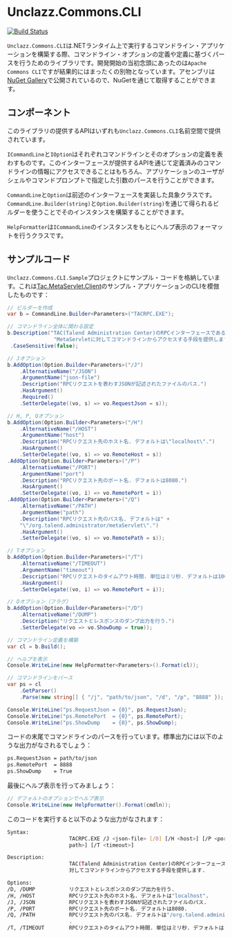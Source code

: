 # Unclazz.Commons.CLI

[![Build Status](https://travis-ci.org/unclazz/Unclazz.Commons.CLI.svg?branch=master)](https://travis-ci.org/unclazz/Unclazz.Commons.CLI)

`Unclazz.Commons.CLI`は.NETランタイム上で実行するコマンドライン・アプリケーションを構築する際、コマンドライン・オプションの定義や定義に基づくパースを行うためのライブラリです。開発開始の当初念頭にあったのは`Apache Commons CLI`ですが結果的にはまったくの別物となっています。アセンブリは[NuGet Gallery](https://www.nuget.org/packages/Unclazz.Commons.CLI/)で公開されているので、NuGetを通じて取得することができます。

## コンポーネント

このライブラリの提供するAPIはいずれも`Unclazz.Commons.CLI`名前空間で提供されています。

`ICommandLine`と`IOption`はそれぞれコマンドラインとそのオプションの定義を表わすものです。このインターフェースが提供するAPIを通じて定義済みのコマンドラインの情報にアクセスできることはもちろん、アプリケーションのユーザがシェルやコマンドプロンプトで指定した引数のパースを行うことができます。

`CommandLine`と`Option`は前述のインターフェースを実装した具象クラスです。`CommandLine.Builder(string)`と`Option.Builder(string)`を通じて得られるビルダーを使うことでそのインスタンスを構築することができます。

`HelpFormatter`は`ICommandLine`のインスタンスをもとにヘルプ表示のフォーマットを行うクラスです。

## サンプルコード

`Unclazz.Commons.CLI.Sample`プロジェクトにサンプル・コードを格納しています。これは[Tac.MetaServlet.Client](https://github.com/unclazz/Tac.MetaServlet.Client)のサンプル・アプリケーションのCLIを模倣したものです：

```cs
// ビルダーを作成
var b = CommandLine.Builder<Parameters>("TACRPC.EXE");

// コマンドライン全体に関わる設定
b.Description("TAC(Talend Administration Center)のRPCインターフェースである" +
			   "MetaServletに対してコマンドラインからアクセスする手段を提供します.")
 .CaseSensitive(false);

// Jオプション
b.AddOption(Option.Builder<Parameters>("/J")
	.AlternativeName("/JSON")
	.ArgumentName("json-file")
	.Description("RPCリクエストを表わすJSONが記述されたファイルのパス.")
	.HasArgument()
	.Required()
	.SetterDelegate((vo, s) => vo.RequestJson = s));

// H, P, Qオプション
b.AddOption(Option.Builder<Parameters>("/H")
	.AlternativeName("/HOST")
	.ArgumentName("host")
	.Description("RPCリクエスト先のホスト名. デフォルトは\"localhost\".")
	.HasArgument()
    .SetterDelegate((vo, s) => vo.RemoteHost = s))
.AddOption(Option.Builder<Parameters>("/P")
	.AlternativeName("/PORT")
	.ArgumentName("port")
	.Description("RPCリクエスト先のポート名. デフォルトは8080.")
	.HasArgument()
	.SetterDelegate((vo, i) => vo.RemotePort = i))
.AddOption(Option.Builder<Parameters>("/Q")
	.AlternativeName("/PATH")
	.ArgumentName("path")
	.Description("RPCリクエスト先のパス名. デフォルトは" +
	"\"/org.talend.administrator/metaServlet\".")
	.HasArgument()
	.SetterDelegate((vo, s) => vo.RemotePath = s));

// Tオプション
b.AddOption(Option.Builder<Parameters>("/T")
	.AlternativeName("/TIMEOUT")
	.ArgumentName("timeout")
	.Description("RPCリクエストのタイムアウト時間. 単位はミリ秒. デフォルトは100000.")
	.HasArgument()
	.SetterDelegate((vo, i) => vo.RemotePort = i));

// Dオプション（フラグ）
b.AddOption(Option.Builder<Parameters>("/D")
	.AlternativeName("/DUMP")
	.Description("リクエストとレスポンスのダンプ出力を行う.")
	.SetterDelegate(vo => vo.ShowDump = true));

// コマンドライン定義を構築
var cl = b.Build();

// ヘルプを表示
Console.WriteLine(new HelpFormatter<Parameters>().Format(cl));

// コマンドラインをパース
var ps = cl
	.GetParser()
	.Parse(new string[] { "/j", "path/to/json", "/d", "/p", "8888" });

Console.WriteLine("ps.RequestJson = {0}", ps.RequestJson);
Console.WriteLine("ps.RemotePort  = {0}", ps.RemotePort);
Console.WriteLine("ps.ShowDump    = {0}", ps.ShowDump);
```

コードの末尾でコマンドラインのパースを行っています。標準出力には以下のような出力がなされるでしょう：

```sh
ps.RequestJson = path/to/json
ps.RemotePort  = 8888
ps.ShowDump    = True
```

最後にヘルプ表示を行ってみましょう：

```cs
// デフォルトのオプションでヘルプ表示
Console.WriteLine(new HelpFormatter().Format(cmdln));
```

このコードを実行すると以下のような出力がなされます：

```sh
Syntax:
                    TACRPC.EXE /J <json-file> [/D] [/H <host>] [/P <port>] [/Q <
                    path>] [/T <timeout>]

Description:
                    TAC(Talend Administration Center)のRPCインターフェースであるMetaServletに
                    対してコマンドラインからアクセスする手段を提供します.

Options:
/D, /DUMP           リクエストとレスポンスのダンプ出力を行う.
/H, /HOST           RPCリクエスト先のホスト名. デフォルトは"localhost".
/J, /JSON           RPCリクエストを表わすJSONが記述されたファイルのパス.
/P, /PORT           RPCリクエスト先のポート名. デフォルトは8080.
/Q, /PATH           RPCリクエスト先のパス名. デフォルトは"/org.talend.administrator/metaServlet"
                    .
/T, /TIMEOUT        RPCリクエストのタイムアウト時間. 単位はミリ秒. デフォルトは100000.
```
